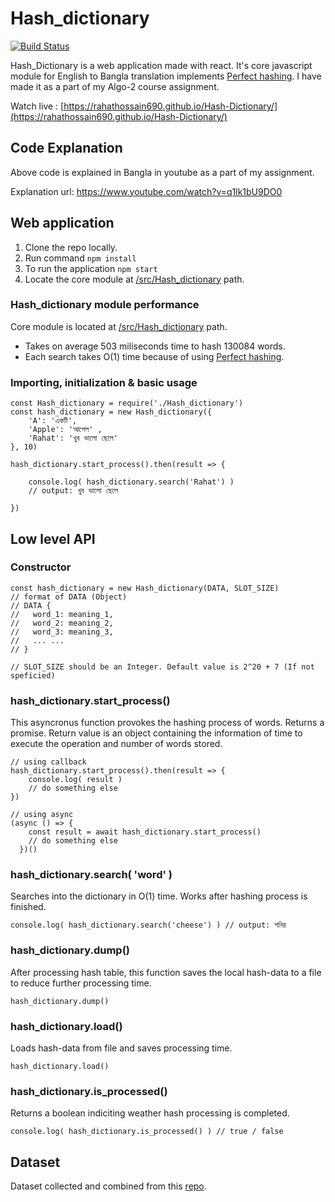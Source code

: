 # Hash_dictionary
[![Build Status](https://travis-ci.org/joemccann/dillinger.svg?branch=master)](https://travis-ci.org/joemccann/dillinger)

Hash_Dictionary is a web application made with react. It's core javascript module for English to Bangla translation implements [Perfect hashing](https://xlinux.nist.gov/dads/HTML/perfecthash.html). I have made it as a part of my Algo-2 course assignment.

Watch live : [https://rahathossain690.github.io/Hash-Dictionary/](https://rahathossain690.github.io/Hash-Dictionary/)

## Code Explanation
Above code is explained in Bangla in youtube as a part of my assignment.

Explanation url: https://www.youtube.com/watch?v=q1lk1bU9DO0

## Web application
1. Clone the repo locally.
2. Run command `npm install`
3. To run the application `npm start`
4. Locate the core module at [/src/Hash_dictionary](https://github.com/rahathossain690/Hash-Dictionary/tree/master/src/Hash_dictionary) path.

### Hash_dictionary module performance
Core module is located at [/src/Hash_dictionary](https://github.com/rahathossain690/Hash-Dictionary/tree/master/src/Hash_dictionary) path.
- Takes on average 503 miliseconds time to hash 130084 words.
- Each search takes O(1) time because of using [Perfect hashing](https://xlinux.nist.gov/dads/HTML/perfecthash.html).

### Importing, initialization & basic usage
```
const Hash_dictionary = require('./Hash_dictionary')
const hash_dictionary = new Hash_dictionary({
    'A': 'একটি',
    'Apple': 'আপেল' ,
    'Rahat': 'খুব ভালো ছেলে'
}, 10)

hash_dictionary.start_process().then(result => { 
    
    console.log( hash_dictionary.search('Rahat') ) 
    // output: খুব ভালো ছেলে

})
```

## Low level API
### Constructor 
```
const hash_dictionary = new Hash_dictionary(DATA, SLOT_SIZE)
// format of DATA (Object)
// DATA {
//   word_1: meaning_1,
//   word_2: meaning_2,
//   word_3: meaning_3,
//   ... ...
// }

// SLOT_SIZE should be an Integer. Default value is 2^20 + 7 (If not speficied)
```

### hash_dictionary.start_process()
This asyncronus function provokes the hashing process of words. Returns a promise. Return value is an object containing the information of time to execute the operation and number of words stored.
```
// using callback
hash_dictionary.start_process().then(result => { 
    console.log( result )
    // do something else
})

// using async
(async () => {
    const result = await hash_dictionary.start_process()
    // do something else
  })()
```
### hash_dictionary.search( 'word' )
Searches into the dictionary in O(1) time. Works after hashing process is finished.
```
console.log( hash_dictionary.search('cheese') ) // output: পনির 
```
### hash_dictionary.dump()
After processing hash table, this function saves the local hash-data to a file to reduce further processing time.
```
hash_dictionary.dump()
```
### hash_dictionary.load()
Loads hash-data from file and saves processing time.
```
hash_dictionary.load()
```
### hash_dictionary.is_processed()
Returns a boolean indiciting weather hash processing is completed.
```
console.log( hash_dictionary.is_processed() ) // true / false
```
## Dataset
Dataset collected and combined from this [repo](https://github.com/MinhasKamal/BengaliDictionary).
